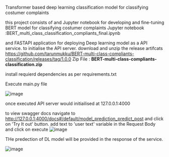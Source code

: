 Transformer based deep learning classification model for classifying costumer complaints

this project consists of and Jupyter notebook for developing and fine-tuning BERT model for classifying costumer complaints 
Jupyter notebook :BERT_multi_class_classification_compliants_final.ipynb

and FASTAPI application for deploying Deep learning model as a API service.
to initialise the API server. download and unzip the release artifcats https://github.com/tarunmukku/BERT-multi-class-compliants-classification/releases/tag/1.0.0
Zip File : **BERT-multi-class-compliants-classification.zip**

install requierd dependencies as per requirements.txt

Execute main.py file 

![image](https://user-images.githubusercontent.com/55400054/166152191-d3f0592c-a56f-41d6-9808-73020ecda706.png)


once executed API server would initiailised at 127.0.0.1:4000

to view swagger docs navigate to http://127.0.0.1:4000/docs#/default/model_prediction_predict_post and click on 'Try It out' button.
add text to 'user text' variable in the Request Body and click on execute
![image](https://user-images.githubusercontent.com/55400054/166152998-db7cae12-48ea-4060-8954-47e6f259c04c.png)

THe predection of DL model will be provided in the response of the service.



![image](https://user-images.githubusercontent.com/55400054/166153157-c8b86b7d-e708-41b5-ab62-5bc035fbb838.png)
